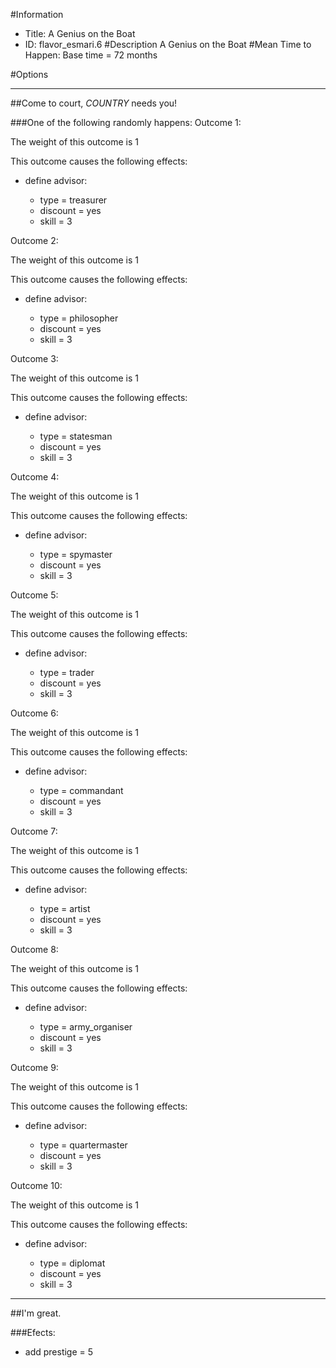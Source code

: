 #Information
 - Title: A Genius on the Boat
 - ID: flavor_esmari.6
#Description
A Genius on the Boat
#Mean Time to Happen:
Base time = 72 months

#Options

___
##Come to court, $COUNTRY$ needs you!

###One of the following randomly happens:
Outcome 1:

The weight of this outcome is 1

This outcome causes the following effects:<ul><li>define advisor:</li><ul><li>type = treasurer</li><li>discount = yes</li><li>skill = 3</li></ul></ul>
Outcome 2:

The weight of this outcome is 1

This outcome causes the following effects:<ul><li>define advisor:</li><ul><li>type = philosopher</li><li>discount = yes</li><li>skill = 3</li></ul></ul>
Outcome 3:

The weight of this outcome is 1

This outcome causes the following effects:<ul><li>define advisor:</li><ul><li>type = statesman</li><li>discount = yes</li><li>skill = 3</li></ul></ul>
Outcome 4:

The weight of this outcome is 1

This outcome causes the following effects:<ul><li>define advisor:</li><ul><li>type = spymaster</li><li>discount = yes</li><li>skill = 3</li></ul></ul>
Outcome 5:

The weight of this outcome is 1

This outcome causes the following effects:<ul><li>define advisor:</li><ul><li>type = trader</li><li>discount = yes</li><li>skill = 3</li></ul></ul>
Outcome 6:

The weight of this outcome is 1

This outcome causes the following effects:<ul><li>define advisor:</li><ul><li>type = commandant</li><li>discount = yes</li><li>skill = 3</li></ul></ul>
Outcome 7:

The weight of this outcome is 1

This outcome causes the following effects:<ul><li>define advisor:</li><ul><li>type = artist</li><li>discount = yes</li><li>skill = 3</li></ul></ul>
Outcome 8:

The weight of this outcome is 1

This outcome causes the following effects:<ul><li>define advisor:</li><ul><li>type = army_organiser</li><li>discount = yes</li><li>skill = 3</li></ul></ul>
Outcome 9:

The weight of this outcome is 1

This outcome causes the following effects:<ul><li>define advisor:</li><ul><li>type = quartermaster</li><li>discount = yes</li><li>skill = 3</li></ul></ul>
Outcome 10:

The weight of this outcome is 1

This outcome causes the following effects:<ul><li>define advisor:</li><ul><li>type = diplomat</li><li>discount = yes</li><li>skill = 3</li></ul></ul>

___
##I'm great.

###Efects:<ul><li>add prestige = 5</li></ul>
